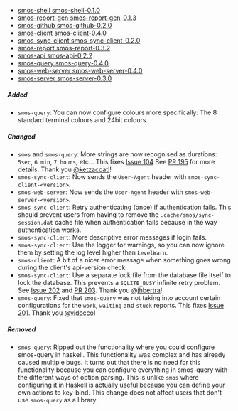 - <a name="smos-shell-smos-shell-0.1.0">[smos-shell smos-shell-0.1.0](#smos-shell-smos-shell-0.1.0)
- <a name="smos-report-gen-smos-report-gen-0.1.3">[smos-report-gen smos-report-gen-0.1.3](#smos-report-gen-smos-report-gen-0.1.3)
- <a name="smos-github-smos-github-0.2.0">[smos-github smos-github-0.2.0](#smos-github-smos-github-0.2.0)
- <a name="smos-client-smos-client-0.4.0">[smos-client smos-client-0.4.0](#smos-client-smos-client-0.4.0)
- <a name="smos-sync-client-smos-sync-client-0.2.0">[smos-sync-client smos-sync-client-0.2.0](#smos-sync-client-smos-sync-client-0.2.0)
- <a name="smos-report-smos-report-0.3.2">[smos-report smos-report-0.3.2](#smos-report-smos-report-0.3.2)
- <a name="smos-api-smos-api-0.2.2">[smos-api smos-api-0.2.2](#smos-api-smos-api-0.2.2)
- <a name="smos-query-smos-query-0.4.0">[smos-query smos-query-0.4.0](#smos-query-smos-query-0.4.0)
- <a name="smos-web-server-smos-web-server-0.4.0">[smos-web-server smos-web-server-0.4.0](#smos-web-server-smos-web-server-0.4.0)
- <a name="smos-server-smos-server-0.3.0">[smos-server smos-server-0.3.0](#smos-server-smos-server-0.3.0)

##### Added

- `smos-query`: You can now configure colours more specifically: The 8 standard terminal colours and 24bit colours.

##### Changed

- `smos` and `smos-query`: More strings are now recognised as durations: `5sec`, `6 min`, `7 hours`, etc... 
  This fixes [Issue 104](https://github.com/NorfairKing/smos/issues/104)
  See [PR 195](https://github.com/NorfairKing/smos/pull/195) for more details.
  Thank you [@ketzacoatl](https://github.com/ketzacoatl)!
- `smos-sync-client`: Now sends the `User-Agent` header with `smos-sync-client-<version>`.
- `smos-web-server`: Now sends the `User-Agent` header with `smos-web-server-<version>`.
- `smos-sync-client`: Retry authenticating (once) if authentication fails.
  This should prevent users from having to remove the `.cache/smos/sync-session.dat` cache file when authentication fails because in the way authentication works.
- `smos-sync-client`: More descriptive error messages if login fails.
- `smos-sync-client`: Use the logger for warnings, so you can now ignore them by setting the log level higher than `LevelWarn`.
- `smos-client`: A bit of a nicer error message when something goes wrong during the client's api-version check.
- `smos-sync-client`: Use a separate lock file from the database file itself to lock the database.
  This prevents a `SQLITE_BUSY` infinite retry problem. See [Issue 202](https://github.com/NorfairKing/smos/issues/202) and [PR 203](https://github.com/NorfairKing/smos/pull/203).
  Thank you [@jhbertra](https://github.com/jhbertra)!
- `smos-query`: Fixed that `smos-query` was not taking into account certain configurations for the `work`, `waiting` and `stuck` reports.
  This fixes [Issue 201](https://github.com/NorfairKing/smos/issues/201).
  Thank you [@vidocco](https://github.com/vidocco)!

##### Removed

- `smos-query`:
  Ripped out the functionality where you could configure smos-query in haskell.
  This functionality was complex and has already caused multiple bugs.
  It turns out that there is no need for this functionality because you can configure everything in smos-query with the different ways of option parsing.
  This is unlike `smos` where configuring it in Haskell is actually useful because you can define your own actions to key-bind.
  This change does not affect users that don't use `smos-query` as a library.
